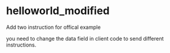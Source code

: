 # helloworld_modified
Add two instruction for offical example

you need to change the data field in client code to send different instructions.